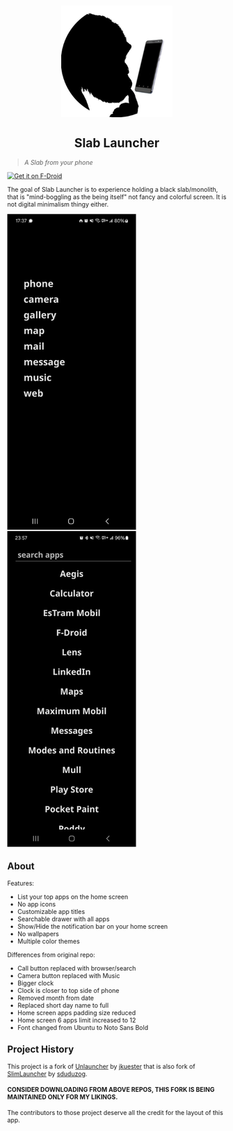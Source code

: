 <p align="center">
  <img height="256" width="256"  src="docs/assets/slablauncher.png">
</p>

<h1 align="center">
  Slab Launcher
</h1>

> _A Slab from your phone_

[<img src="https://f-droid.org/badge/get-it-on.png"
     alt="Get it on F-Droid"
     height="80">](https://f-droid.org/#/)

The goal of Slab Launcher is to experience holding a black slab/monolith, that is "mind-boggling as the being itself" not fancy and colorful screen. It is not digital minimalism thingy either.

<p float="left">
  <img height="724" width="" src="docs/assets/home-screen.jpeg">
  <img height="724" width="" src="docs/assets/slablauncher-2.jpg">
</p>

## About


Features:

- List your top apps on the home screen
- No app icons
- Customizable app titles
- Searchable drawer with all apps
- Show/Hide the notification bar on your home screen
- No wallpapers
- Multiple color themes

Differences from original repo:

- Call button replaced with browser/search
- Camera button replaced with Music 
- Bigger clock
- Clock is closer to top side of phone
- Removed month from date
- Replaced short day name to full
- Home screen apps padding size reduced
- Home screen 6 apps limit increased to 12
- Font changed from Ubuntu to Noto Sans Bold

## Project History

This project is a fork of [Unlauncher](https://github.com/jkuester/unlauncher) by [jkuester](https://github.com/jkuester) that is also fork of [SlimLauncher](https://github.com/sduduzog/slim-launcher) by [sduduzog](https://github.com/sduduzog). <br>
#### CONSIDER DOWNLOADING FROM ABOVE REPOS, THIS FORK IS BEING MAINTAINED ONLY FOR MY LIKINGS.
The contributors to those project deserve all the credit for the layout of this app.
